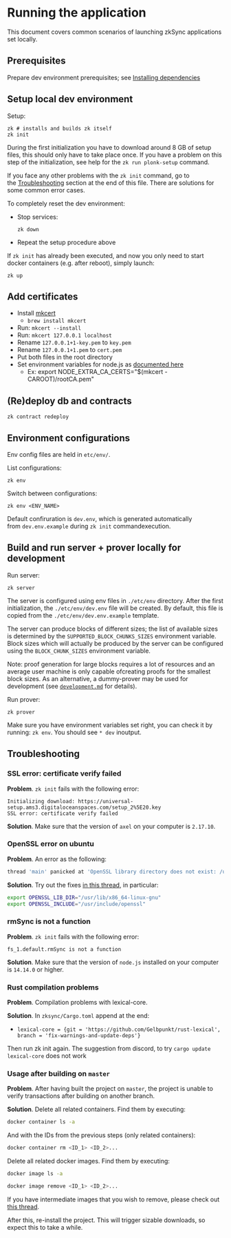 # Running the application

This document covers common scenarios of launching zkSync applications set locally.

## Prerequisites

Prepare dev environment prerequisites; see [Installing dependencies](./setup-dev.md)

## Setup local dev environment

Setup:

```
zk # installs and builds zk itself
zk init
```

During the first initialization you have to download around 8 GB of setup files, this should only have to take place
once. If you have a problem on this step of the initialization, see help for the `zk run plonk-setup` command.

If you face any other problems with the `zk init` command, go to the [Troubleshooting](##Troubleshooting) section at the
end of this file. There are solutions for some common error cases.

To completely reset the dev environment:

- Stop services:

  ```
  zk down
  ```

- Repeat the setup procedure above

If `zk init` has already been executed, and now you only need to start docker containers (e.g. after reboot), simply
launch:

```
zk up
```

## Add certificates

- Install [mkcert](https://github.com/FiloSottile/mkcert)
  - `brew install mkcert`
- Run: `mkcert --install`
- Run: `mkcert 127.0.0.1 localhost`
- Rename `127.0.0.1+1-key.pem` to `key.pem`
- Rename `127.0.0.1+1.pem` to `cert.pem`
- Put both files in the root directory
- Set environment variables for node.js as
  [documented here](https://github.com/FiloSottile/mkcert#using-the-root-with-nodejs)
  - Ex: export NODE_EXTRA_CA_CERTS="$(mkcert -CAROOT)/rootCA.pem"

## (Re)deploy db and contraсts

```
zk contract redeploy
```

## Environment configurations

Env config files are held in `etc/env/`.

List configurations:

```
zk env
```

Switch between configurations:

```
zk env <ENV_NAME>
```

Default confiruration is `dev.env`, which is generated automatically
from `dev.env.example` during `zk init` commandexecution.

## Build and run server + prover locally for development

Run server:

```
zk server
```

The server is configured using env files in `./etc/env` directory. After the first initialization, the
`./etc/env/dev.env` file will be created. By default, this file is copied from the `./etc/env/dev.env.example` template.

The server can produce blocks of different sizes; the list of available sizes is determined by the
`SUPPORTED_BLOCK_CHUNKS_SIZES` environment variable. Block sizes which will actually be produced by the server can be
configured using the `BLOCK_CHUNK_SIZES` environment variable.

Note: proof generation for large blocks requires a lot of resources and an average user machine is only capable
ofcreating proofs for the smallest block sizes. As an alternative, a dummy-prover may be used for development (see
[`development.md`](https://hackmd.io/S7hTv1EwSpWu8VCReDmsBg) for details).

Run prover:

```
zk prover
```

Make sure you have environment variables set right, you can check it by running: `zk env`. You should
see `* dev` inoutput.

## Troubleshooting

### SSL error: certificate verify failed

**Problem**. `zk init` fails with the following error:

```
Initializing download: https://universal-setup.ams3.digitaloceanspaces.com/setup_2%5E20.key
SSL error: certificate verify failed
```

**Solution**. Make sure that the version of `axel` on your computer is `2.17.10`.

### OpenSSL error on ubuntu

**Problem**. An error as the following:

```bash
thread 'main' panicked at 'OpenSSL library directory does not exist: /usr/lib/ss/lib', /home/usr/.cargo/registry/src/github.com-1ecc6299db9ec823/openssl-sys-0.9.65/build/main.rs:66:9
```

**Solution**. Try out the fixes [in this thread](https://github.com/sfackler/rust-openssl/issues/766), in particular:

```bash
export OPENSSL_LIB_DIR="/usr/lib/x86_64-linux-gnu"
export OPENSSL_INCLUDE="/usr/include/openssl"
```

### rmSync is not a function

**Problem**. `zk init` fails with the following error:

```
fs_1.default.rmSync is not a function
```

**Solution**. Make sure that the version of `node.js` installed on your computer is `14.14.0` or higher.

### Rust compilation problems

**Problem**. Compilation problems with lexical-core.

**Solution**. In `zksync/Cargo.toml` append at the end:

- `lexical-core = {git = 'https://github.com/Gelbpunkt/rust-lexical', branch = 'fix-warnings-and-update-deps'}`

Then run zk init again. The suggestion from discord, to try `cargo update lexical-core` does not work

### Usage after building on `master`

**Problem**. After having built the project on `master`, the project is unable to verify transactions after building on
another branch.

**Solution**. Delete all related containers. Find them by executing:

```bash
docker container ls -a
```

And with the IDs from the previous steps (only related containers):

```bash
docker container rm <ID_1> <ID_2>...
```

Delete all related docker images. Find them by executing:

```bash
docker image ls -a
```

```bash
docker image remove <ID_1> <ID_2>...
```

If you have intermediate images that you wish to remove, please check out
[this thread](https://forums.docker.com/t/how-to-remove-none-images-after-building/7050).

After this, re-install the project. This will trigger sizable downloads, so expect this to take a while.
